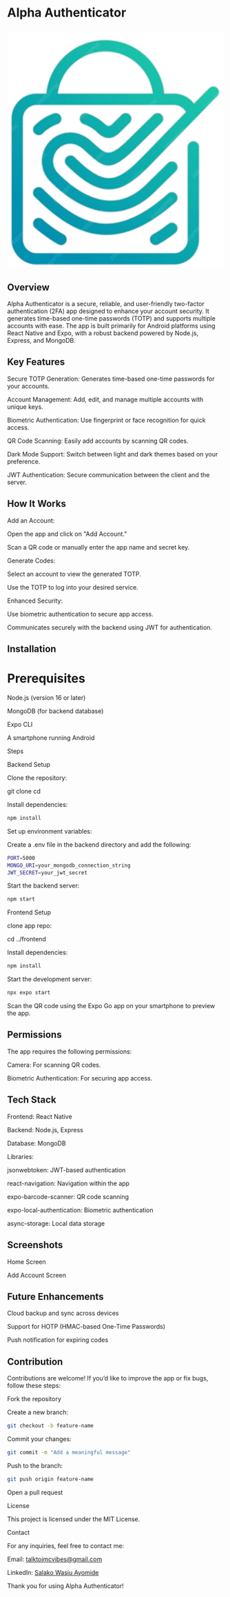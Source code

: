 # Alpha Authenticator
![alt text](assets/icon-1024-1024.png)
-----

## Overview

Alpha Authenticator is a secure, reliable, and user-friendly two-factor authentication (2FA) app designed to enhance your account security. It generates time-based one-time passwords (TOTP) and supports multiple accounts with ease. The app is built primarily for Android platforms using React Native and Expo, with a robust backend powered by Node.js, Express, and MongoDB.

## Key Features

Secure TOTP Generation: Generates time-based one-time passwords for your accounts.

Account Management: Add, edit, and manage multiple accounts with unique keys.

Biometric Authentication: Use fingerprint or face recognition for quick access.

QR Code Scanning: Easily add accounts by scanning QR codes.

Dark Mode Support: Switch between light and dark themes based on your preference.

JWT Authentication: Secure communication between the client and the server.

## How It Works

Add an Account:

Open the app and click on "Add Account."

Scan a QR code or manually enter the app name and secret key.

Generate Codes:

Select an account to view the generated TOTP.

Use the TOTP to log into your desired service.

Enhanced Security:

Use biometric authentication to secure app access.

Communicates securely with the backend using JWT for authentication.

## Installation

# Prerequisites

Node.js (version 16 or later)

MongoDB (for backend database)

Expo CLI

A smartphone running Android

Steps

Backend Setup

Clone the repository:

git clone 
cd 

Install dependencies:

``` bash
npm install
```

Set up environment variables:

Create a .env file in the backend directory and add the following:
``` bash
PORT=5000
MONGO_URI=your_mongodb_connection_string
JWT_SECRET=your_jwt_secret
```
Start the backend server:

``` bash
npm start
```
Frontend Setup

clone app repo:

cd ../frontend

Install dependencies:

``` bash
npm install
```

Start the development server:
``` bash
npx expo start
```

Scan the QR code using the Expo Go app on your smartphone to preview the app.

## Permissions

The app requires the following permissions:

Camera: For scanning QR codes.

Biometric Authentication: For securing app access.

## Tech Stack

Frontend: React Native

Backend: Node.js, Express

Database: MongoDB

Libraries:

jsonwebtoken: JWT-based authentication

react-navigation: Navigation within the app

expo-barcode-scanner: QR code scanning

expo-local-authentication: Biometric authentication

async-storage: Local data storage

## Screenshots

Home Screen



Add Account Screen



## Future Enhancements

Cloud backup and sync across devices

Support for HOTP (HMAC-based One-Time Passwords)

Push notification for expiring codes

## Contribution

Contributions are welcome! If you’d like to improve the app or fix bugs, follow these steps:

Fork the repository

Create a new branch:

``` bash
git checkout -b feature-name
```

Commit your changes:

``` bash
git commit -m "Add a meaningful message"
```
Push to the branch:
```bash
git push origin feature-name
```
Open a pull request

License

This project is licensed under the MIT License.

Contact

For any inquiries, feel free to contact me:

Email: talktojmcvibes@gmail.com

LinkedIn: [Salako Wasiu Ayomide](https://www.linkedin.com/in/wagzyayo/)

Thank you for using Alpha Authenticator!